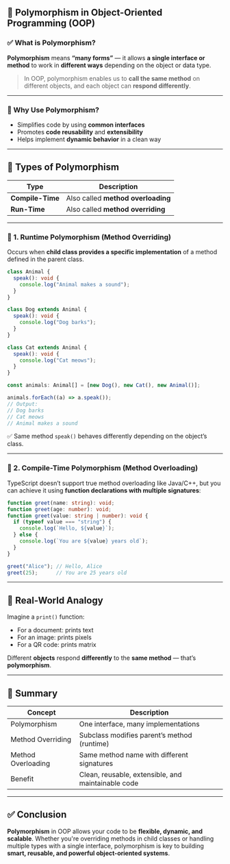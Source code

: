 ## 🔷 Polymorphism in Object-Oriented Programming (OOP)

### ✅ What is Polymorphism?

**Polymorphism** means **“many forms”** — it allows **a single interface or method** to work in **different ways** depending on the object or data type.

> In OOP, polymorphism enables us to **call the same method** on different objects, and each object can **respond differently**.

---

### 🔹 Why Use Polymorphism?

* Simplifies code by using **common interfaces**
* Promotes **code reusability** and **extensibility**
* Helps implement **dynamic behavior** in a clean way

---

## 🔸 Types of Polymorphism

| Type             | Description                        |
| ---------------- | ---------------------------------- |
| **Compile-Time** | Also called **method overloading** |
| **Run-Time**     | Also called **method overriding**  |

---

### 🔸 1. **Runtime Polymorphism (Method Overriding)**

Occurs when **child class provides a specific implementation** of a method defined in the parent class.

```typescript
class Animal {
  speak(): void {
    console.log("Animal makes a sound");
  }
}

class Dog extends Animal {
  speak(): void {
    console.log("Dog barks");
  }
}

class Cat extends Animal {
  speak(): void {
    console.log("Cat meows");
  }
}

const animals: Animal[] = [new Dog(), new Cat(), new Animal()];

animals.forEach((a) => a.speak());
// Output:
// Dog barks
// Cat meows
// Animal makes a sound
```

✅ Same method `speak()` behaves differently depending on the object’s class.

---

### 🔸 2. **Compile-Time Polymorphism (Method Overloading)**

TypeScript doesn’t support true method overloading like Java/C++, but you can achieve it using **function declarations with multiple signatures**:

```typescript
function greet(name: string): void;
function greet(age: number): void;
function greet(value: string | number): void {
  if (typeof value === "string") {
    console.log(`Hello, ${value}`);
  } else {
    console.log(`You are ${value} years old`);
  }
}

greet("Alice"); // Hello, Alice
greet(25);      // You are 25 years old
```

---

## 🔹 Real-World Analogy

Imagine a `print()` function:

* For a document: prints text
* For an image: prints pixels
* For a QR code: prints matrix

Different **objects** respond **differently** to the **same method** — that’s **polymorphism**.

---

## 📌 Summary

| Concept            | Description                                        |
| ------------------ | -------------------------------------------------- |
| Polymorphism       | One interface, many implementations                |
| Method Overriding  | Subclass modifies parent’s method (runtime)        |
| Method Overloading | Same method name with different signatures         |
| Benefit            | Clean, reusable, extensible, and maintainable code |

---

## ✅ Conclusion

**Polymorphism** in OOP allows your code to be **flexible, dynamic, and scalable**. Whether you're overriding methods in child classes or handling multiple types with a single interface, polymorphism is key to building **smart, reusable, and powerful object-oriented systems**.